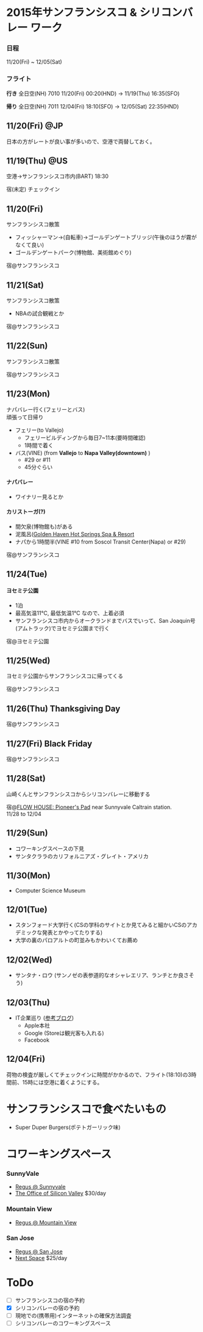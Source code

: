 # 2015年サンフランシスコ & シリコンバレー ワーク
### 日程
11/20(Fri) ~ 12/05(Sat)

### フライト
**行き**
全日空(NH) 7010 11/20(Fri) 00:20(HND) → 11/19(Thu) 16:35(SFO)

**帰り**
全日空(NH) 7011 12/04(Fri) 18:10(SFO) → 12/05(Sat) 22:35(HND)

## 11/20(Fri) @JP
日本の方がレートが良い事が多いので、空港で両替しておく。

## 11/19(Thu) @US
空港→サンフランシスコ市内(BART) 18:30

宿(未定) チェックイン

## 11/20(Fri)
サンフランシスコ散策
* フィッシャーマン→(自転車)→ゴールデンゲートブリッジ(午後のほうが霧がなくて良い)
* ゴールデンゲートパーク(博物館、美術館めぐり)

宿@サンフランシスコ

## 11/21(Sat)
サンフランシスコ散策
* NBAの試合観戦とか

宿@サンフランシスコ

## 11/22(Sun)
サンフランシスコ散策

宿@サンフランシスコ

## 11/23(Mon)
ナパバレー行く(フェリーとバス)  
頑張って日帰り

* フェリー(to Vallejo)
  * フェリービルディングから毎日7~11本(要時間確認)
  * 1時間で着く
* バス(VINE) (from **Vallejo** to **Napa Valley(downtown)** )
  * #29 or #11
  * 45分ぐらい
  
#### ナパバレー
* ワイナリー見るとか
  
#### カリストーガ(?)
* 間欠泉(博物館も)がある
* 泥風呂([Golden Haven Hot Springs Spa & Resort](http://www.goldenhaven.com/spatreat.html)
* ナパから1時間半(VINE #10 from Soscol Transit Center(Napa) or #29) 

宿@サンフランシスコ


## 11/24(Tue)
#### ヨセミテ公園
* 1泊
* 最高気温11℃, 最低気温1℃ なので、上着必須
* サンフランシスコ市内からオークランドまでバスでいって、San Joaquin号(アムトラック)でヨセミテ公園まで行く

宿@ヨセミテ公園

## 11/25(Wed)
ヨセミテ公園からサンフランシスコに帰ってくる

宿@サンフランシスコ

## 11/26(Thu) Thanksgiving Day

宿@サンフランシスコ

## 11/27(Fri) Black Friday

宿@サンフランシスコ

## 11/28(Sat)
山崎くんとサンフランシスコからシリコンバレーに移動する

宿@[FLOW HOUSE: Pioneer's Pad](https://www.airbnb.jp/rooms/3705250) near Sunnyvale Caltrain station.   
11/28 to 12/04

## 11/29(Sun)
* コワーキングスペースの下見
* サンタクララのカリフォルニアズ・グレイト・アメリカ

## 11/30(Mon)
* Computer Science Museum

## 12/01(Tue)
* スタンフォード大学行く(CSの学科のサイトとか見てみると細かいCSのアカデミックな発表とかやってたりする)
* 大学の裏のパロアルトの町並みもかわいくてお薦め

## 12/02(Wed)
* サンタナ・ロウ (サンノゼの表参道的なオシャレエリア、ランチとか良さそう)

## 12/03(Thu)
* IT企業巡り ([参考ブログ](http://homepage-reborn.com/2013/08/02/apple%E6%9C%AC%E7%A4%BE%E3%81%AB%E3%82%B5%E3%83%B3%E3%83%95%E3%83%A9%E3%83%B3%E3%82%B7%E3%82%B9%E3%82%B3%E3%81%8B%E3%82%89%E8%BB%8A%E3%82%92%E4%BD%BF%E3%82%8F%E3%81%9A%E3%81%AB%E8%A1%8C%E3%81%A3/))
  * Apple本社
  * Google (Storeは観光客も入れる)
  * Facebook

## 12/04(Fri)
荷物の検査が厳しくてチェックインに時間がかかるので、フライト(18:10)の3時間前、15時には空港に着くようにする。

# サンフランシスコで食べたいもの
* Super Duper Burgers(ポテトガーリック味)

# コワーキングスペース
### SunnyVale
* [Regus @ Sunnyvale](http://www.regus.com/locations/business-centre/california-sunnyvale-downtown-sunnyvale/?utm_source=Google%2BPlaces&utm_medium=Places&utm_campaign=Places)
* [The Office of Silicon Valley](http://theofficeofsiliconvalley.com/) $30/day

### Mountain View
* [Regus @ Mountain View](http://www.regus.com/locations/business-centre/california-mountain-view-downtown/?utm_source=Google%2BPlaces&utm_medium=Places&utm_campaign=Places)

### San Jose
* [Regus @ San Jose](http://www.regus.com/locations/business-centre/california-san-jose-downtown-san-jose/?utm_source=Google%2BPlaces&utm_medium=Places&utm_campaign=Places)
* [Next Space](http://nextspace.us/san-jose/) $25/day

# ToDo
* [ ] サンフランシスコの宿の予約
* [x] シリコンバレーの宿の予約
* [ ] 現地での(携帯用)インターネットの確保方法調査
* [ ] シリコンバレーのコワーキングスペース
